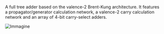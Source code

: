 A full tree adder based on the valence-2 Brent-Kung architecture. It features a propagator/generator calculation network, a valence-2 carry calculation network and an array of 4-bit carry-select adders.


![Immagine](https://user-images.githubusercontent.com/27853902/163728802-2b58ca2e-0e2a-49a8-9c54-728dae65f8eb.png)
